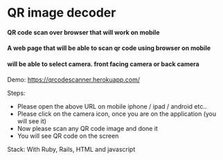 
# QR image decoder


#### QR code scan over browser that will work on mobile

#### A web page that will be able to scan qr code using browser on mobile

#### will be able to select camera. front facing camera or back camera

Demo: https://qrcodescanner.herokuapp.com/

Steps:
* Please open the above URL on mobile iphone / ipad / android etc..
* Please click on the camera icon, once you are on the application (you will see it)
* Now please scan any QR code image and done it 
* You will see QR code on the screen


Stack: With Ruby, Rails, HTML and javascript
